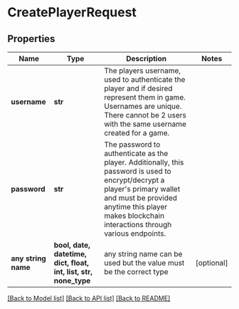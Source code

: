 # CreatePlayerRequest


## Properties
Name | Type | Description | Notes
------------ | ------------- | ------------- | -------------
**username** | **str** | The players username, used to authenticate the player and if desired represent them in game. Usernames are unique. There cannot be 2 users with the same username created for a game. | 
**password** | **str** | The password to authenticate as the player. Additionally, this password is used to encrypt/decrypt a player&#39;s primary wallet and must be provided anytime this player makes blockchain interactions through various endpoints. | 
**any string name** | **bool, date, datetime, dict, float, int, list, str, none_type** | any string name can be used but the value must be the correct type | [optional]

[[Back to Model list]](../README.md#documentation-for-models) [[Back to API list]](../README.md#documentation-for-api-endpoints) [[Back to README]](../README.md)


